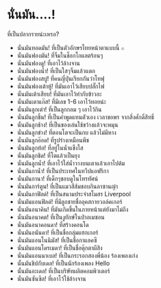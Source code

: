 # นั่นมัน....!

ที่เป็นปลากรายน่ะเหรอ?

- นั่นมันทอดมัน! ที่เป็นตัวอักษรไทยหน้าตาแบบนี้ `๏`
- นั่นมันฟองมัน! ที่จิ้มในช็อกโกแลตร้อนๆ
- นั่นมันฟองดู! ที่เอาไว้ล้างจาน
- นั่นมันฟองน้ำ! ที่เป็นใสๆจิ้มแล้วแตก
- นั่นมันฟองสบู่! ที่คนญี่ปุ่นเรียกกันว่าโทฟุ
- นั่นมันฟองเต้าหู้! ที่มันเอาไว้เสียบปลั๊กไฟ
- นั่นมันเต้าเสียบ! ที่มันเอาไว้ทำกับข้าวอะ
- นั่นมันเตาแก๊ส! ที่มีเลข 1-6 เอาไว้ทอยน่ะ
- นั่นมันลูกเต๋า! ที่เป็นลูกกลม ๆ เอาไว้กิน
- นั่นมันลูกชิ้น! ที่เป็นคำพูดแทนตัวเอง เวลาขอพร จากสิ่งศักดิ์สิทธิ์
- นั่นมันลูกช้าง! ที่เป็นของเล่นใช้ขว้างแล้วจะหมุน
- นั่นมันลูกข่าง! ที่ตอนโตจะเป็นกบ แล้วไม่มีหาง
- นั่นมันลูกอ๊อด! ที่รูปร่างเหมือนพีช
- นั่นมันลูกท้อ! ที่อยู่ในน้ำแข็งใส
- นั่นมันลูกชิด! ที่โตแล้วเป็นยุง
- นั่นมันลูกน้ำ! ที่เอาไว้ใส่น้ำวางบนเตาแล้วเอาไปต้ม
- นั่นมันกาน้ำ! ที่เป็นประเทศในทวีปแอฟริกา
- นั่นมันกานา! ที่เด็กๆชอบดูในโทรทัศน์
- นั่นมันการ์ตูน! ที่เป็นแมวสีส้มชอบกินลาซานญ่า
- นั่นมันกาฟิลด์! ที่เป็นสนามประจำสโมสร Liverpool
- นั่นมันแอนฟิลด์! ที่มีลูกชายชื่อลุคสกายวอล์คเกอร์
- นั่นมันอนาคิน! ที่มันเกิดขึ้นในภายหน้าแต่ยังมาไม่ถึง
- นั่นมันอนาคต! ที่เป็นงูยักษ์ในป่าอเมซอน
- นั่นมันอนาคอนดา! ที่สร้างคอนโด
- นั่นมันอนันดา! ที่เป็นชื่อกลุ่มแฮกเกอร์
- นั่นมันแอนโนนิมัส! ที่เป็นชื่อกาแลคซี
- นั่นมันแอนโดรเมดา! ที่เป็นชื่อตุ๊กตาผีสิง
- นั่นมันแอนนาเบล! ที่เป็นกระรอกสองพี่น้อง ร้องเพลงเก่ง
- นั้นมันชิปกับเดล! ที่เป็นนักร้องเพลง Hello
- นั้นมันอะเดล! ที่เป็นบริษัทผลิตคอมพิวเตอร์
- นั่นมันซันซิล! ที่เอาไว้ใช้ล้างจาน

<!-- ต่อข้างบนนี้ได้เลย -->
